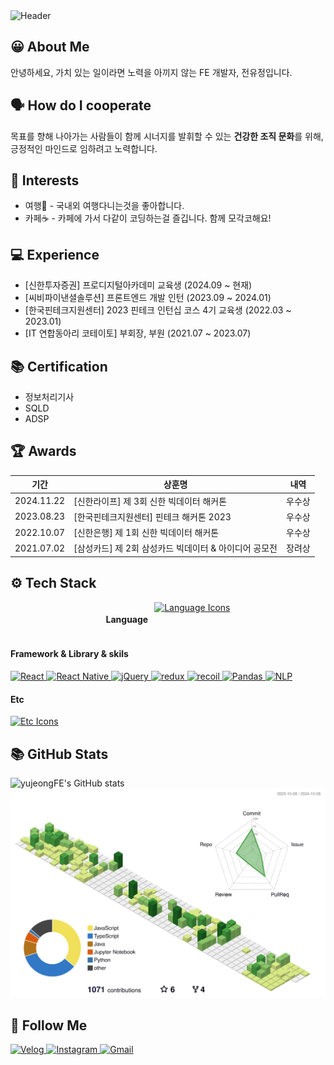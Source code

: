 <!-- Header Section -->
<img src="https://capsule-render.vercel.app/api?type=wave&color=gradient&customColorList=0,0,255,255&height=380&section=header&text=안녕하세요,%20전유정%20입니다%20%20😊&fontSize=40&fontColor=ffffff&animation=twinkling&reversal=true" alt="Header" />

## 😀 About Me
<p>안녕하세요, 가치 있는 일이라면 노력을 아끼지 않는 FE 개발자, 전유정입니다.</p>

## 🗣️ How do I cooperate
<p>목표를 향해 나아가는 사람들이 함께 시너지를 발휘할 수 있는 <strong>건강한 조직 문화</strong>를 위해, 긍정적인 마인드로 임하려고 노력합니다.</p>

## 🤩 Interests

<div>
    <ul>
        <li>여행🌴 - 국내외 여행다니는것을 좋아합니다.</li>
        <li>카페☕️ - 카페에 가서 다같이 코딩하는걸 즐깁니다. 함께 모각코해요!</li>
    </ul>
</div>

## 💻 Experience
<ul> 
    <li>[신한투자증권] 프로디지털아카데미 교육생 (2024.09 ~ 현재)</li> 
    <li>[씨비파이낸셜솔루션] 프론트엔드 개발 인턴 (2023.09 ~ 2024.01)</li> 
    <li>[한국핀테크지원센터] 2023 핀테크 인턴십 코스 4기 교육생 (2022.03 ~ 2023.01)</li> 
    <li>[IT 연합동아리 코테이토] 부회장, 부원 (2021.07 ~ 2023.07)</li> 
</ul>

## 📚 Certification
<ul> 
    <li>정보처리기사</li> 
    <li>SQLD</li> 
    <li>ADSP</li> 

</ul>

## 🏆 Awards 
<table>
    <thead>
        <tr>
            <th>기간</th>
            <th>상훈명</th>
            <th>내역</th>
        </tr>
    </thead>
    <tbody>
           <tr>
            <td>2024.11.22</td>
            <td>[신한라이프] 제 3회 신한 빅데이터 해커톤</td>
            <td>우수상</td>
        </tr>
        <tr>
            <td>2023.08.23</td>
            <td>[한국핀테크지원센터] 핀테크 해커톤 2023</td>
            <td>우수상</td>
        </tr>
        <tr>
            <td>2022.10.07</td>
            <td>[신한은행] 제 1회 신한 빅데이터 해커톤</td>
            <td>우수상</td>
        </tr>
        <tr>
            <td>2021.07.02</td>
            <td>[삼성카드] 제 2회 삼성카드 빅데이터 & 아이디어 공모전</td>
            <td>장려상</td>
        </tr>
    </tbody>
</table>

## ⚙️ Tech Stack
<div style="display: flex; justify-content: center; gap: 10px;">
    <h4> Language </h4>
    <a href="https://skillicons.dev">
        <img src="https://skillicons.dev/icons?i=html,css,sass,js,ts" alt="Language Icons"/>
    </a>
</div>  
<div>
    <h4>Framework & Library & skils</h4>
    <a href="https://skillicons.dev">
        <img src="https://img.shields.io/badge/React-61DAFB?style=flat&logo=react&logoColor=white" alt="React"/>
        <img src="https://img.shields.io/badge/React Native-61DAFB?style=flat&logo=react&logoColor=white" alt="React Native"/>
        <img src="https://img.shields.io/badge/jQuery-0769AD?style=flat&logo=jQuery&logoColor=white" alt="jQuery"/>
        <img src="https://img.shields.io/badge/redux-26A69A?style=flat&logo=redux&logoColor=white" alt="redux"/>
        <img src="https://img.shields.io/badge/recoil-F16822?style=flat&logo=recoiljs&logoColor=white" alt="recoil"/>
        <img src="https://img.shields.io/badge/Pandas-150458?style=flat&logo=pandas&logoColor=white" alt="Pandas"/>
        <img src="https://img.shields.io/badge/NLP-008080?style=flat&logo=nlp&logoColor=white" alt="NLP"/>
    </a>
</div>
<div>
    <h4>Etc</h4>
    <a href="https://skillicons.dev">
        <img src="https://skillicons.dev/icons?i=figma,firebase,aws,mysql" alt="Etc Icons"/>
    </a>
</div>

## 📚 GitHub Stats
<!-- GitHub Stats -->
<img src="https://github-readme-stats.vercel.app/api?username=yujeongFE&show_icons=true&theme=radical" alt="yujeongFE's GitHub stats" />


<!-- Contribution Graph -->
<img src="./profile-3d-contrib/profile-green-animate.svg" alt="Contribution Graph" />

## 🔅 Follow Me 
<div>
    <a href="https://velog.io/@kkaerrung">
        <img src="https://img.shields.io/badge/Tech%20Blog-11B48A?style=flat-square&logo=Vimeo&logoColor=white" alt="Velog"/>
    </a>
    <a href="https://www.instagram.com/owo_yjj/">
        <img src="https://img.shields.io/badge/Instagram-E4405F?style=flat-square&logo=Instagram&logoColor=white" alt="Instagram"/>
    </a>
    <a href="mailto:yujeong5236@sookmyung.ac.kr">
        <img src="https://img.shields.io/badge/Gmail-d14836?style=flat-square&logo=Gmail&logoColor=white" alt="Gmail"/>
    </a>
</div>
